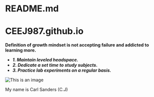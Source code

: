 # README.md
 # CEEJ987.github.io

**Definition of growth mindset is not accepting failure and addicted to learning more.** 
* ***1. Maintain leveled headspace.***
* ***2. Dedicate a set time to study subjects.***
* ***3. Practice lab experiments on a regular basis.***


![This is an image](https://pics.me.me/thumb_b-r-99-my-dad-was-my-first-hater-so-58714514.png)

My name is Carl Sanders (C.J)
